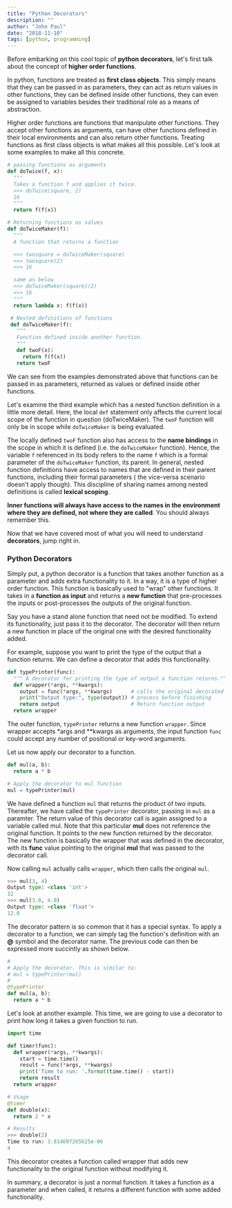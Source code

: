 ```yaml
---
title: "Python Decorators"
description: ""
author: "John Paul"
date: "2018-11-10"
tags: [python, programming]
---
```


Before embarking on this cool topic of **python decorators**, let's first talk
about the concept of **higher order functions**.

In python, functions are treated as **first class objects**. This simply means
that they can be passed in as parameters, they can act as return values in other
functions, they can be defined inside other functions, they can even be assigned
to variables besides their traditional role as a means of abstraction.

Higher order functions are functions that manipulate other functions. They
accept other functions as arguments, can have other functions defined in their
local environments and can also return other functions. Treating functions as
first class objects is what makes all this possible. Let's look at some
examples to make all this concrete.

```python
# passing functions as arguments
def doTwice(f, x):
  """
  Takes a function f and applies it twice.
  >>> doTwice(square, 2)
  16
  """
  return f(f(x))

# Returning functions as values
def doTwiceMaker(f):
  """
  A function that returns a function

  >>> twosquare = doTwiceMaker(square)
  >>> twosquare(2)
  >>> 16

  same as below
  >>> doTwiceMaker(square)(2)
  >>> 16
  """
  return lambda x: f(f(x))

 # Nested definitions of functions
 def doTwiceMaker(f):
   """
   Function defined inside another function.
   """
   def twoF(x):
     return f(f(x))
   return twoF
```

We can see from the examples demonstrated above that functions can be passed
in as parameters, returned as values or defined inside other functions.

Let's examine the third example which has a nested function definition in a
little more detail. Here, the local `def` statement only affects the current
local scope of the function in question (doTwiceMaker). The `twoF` function
will only be in scope while `doTwiceMaker` is being evaluated.

The locally defined `twoF` function also has access to the **name bindings**
in the scope in which it is defined (i.e. the `doTwiceMaker` function). Hence,
the variable `f` referenced in its body refers to the name `f` which is a
formal parameter of the `doTwiceMaker` function, its parent. In general,
nested function definitions have access to names that are defined in their
parent functions, including their formal parameters
( the vice-versa scenario doesn't apply though).
This discipline of sharing names among nested definitions is called **lexical
scoping**.

**Inner functions will always have access to the names in the
environment where they are defined, not where they are called**. You should
always remember this.

Now that we have covered most of what you will need to understand
**decorators**, jump right in.

### Python Decorators

Simply put, a python decorator is a function that takes another function as
a parameter and adds extra functionality to it. In a way, it is a type
of higher order function. This function is basically used to "wrap" other
functions. It takes in a **function as input** and returns a **new function** that
pre-processes the inputs or post-processes the outputs of the original
function.

Say you have a stand alone function that need not be modified. To
extend its functionality, just pass it to the decorator. The decorator
will then return a new function in place of the original one
with the desired functionality added.

For example, suppose you want to print the type of the output that a function
returns. We can define a decorator that adds this functionality.

```python
def typePrinter(func):
  """ A decorator for printing the type of output a function returns."""
  def wrapper(*args, **kwargs):
    output = func(*args, **kwargs)      # calls the original decorated function
    print("Output type:", type(output)) # process before finishing
    return output                       # Return function output
  return wrapper
```

The outer function, `typePrinter` returns a new function `wrapper`. Since
wrapper accepts \*args and \*\*kwargs as arguments, the input function `func`
could accept any number of positional or key-word arguments.

Let us now apply our decorator to a function.

```python
def mul(a, b):
  return a * b

# Apply the decorator to mul function
mul = typePrinter(mul)
```

We have defined a function `mul` that returns the product of two inputs.
Thereafter, we have called the `typePrinter` decorator, passing in `mul` as a
paramter. The return value of this decorator call is again assigned to a
variable called mul. Note that this particular **mul** does not reference the
original function. It points to the new function returned by the decorator.
The new function is basically the wrapper that was defined in the decorator,
with its **func** value pointing to the original **mul** that was passed to
the decorator call.

Now calling `mul` actually calls `wrapper`, which then calls the original
`mul`.

```python
>>> mul(3, 4)
Output type: <class 'int'>
12
>>> mul(3.0, 4.0)
Output type: <class 'float'>
12.0
```

The decorator pattern is so common that it has a special syntax. To apply a
decorator to a function, we can simply tag the function's definition with an
**@** symbol and the decorator name. The previous code can then be expressed more
succintly as shown below.

```python
#
# Apply the decorator. This is similar to:
# mul = typePrinter(mul)
#
@typePrinter
def mul(a, b):
  return a * b

```

Let's look at another example. This time, we are going to use a decorator to
print how long it takes a given function to run.

```python
import time

def timer(func):
  def wrapper(*args, **kwargs):
    start = time.time()
    result = func(*args, **kwargs)
    print('Time to run: '.format(time.time() - start))
    return result
  return wrapper

# Usage
@timer
def double(x):
  return 2 * x

# Results
>>> double(2)
Time to run: 3.814697265625e-06
4

```

This decorator creates a function called wrapper that adds new functionality to
the original function without modifying it.

In summary, a decorator is just a normal function. It takes a function as a
parameter and when called, it returns a different function with some added
functionality.
